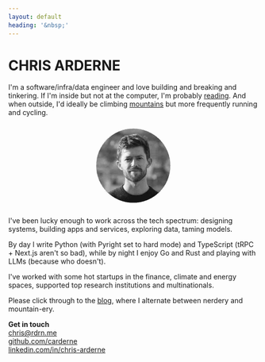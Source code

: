 ```yaml
---
layout: default
heading: '&nbsp;'
---
```


<h1 class="big-header fancy-shadow">CHRIS ARDERNE</h1>


I'm a software/infra/data engineer and love building and breaking and tinkering.
If I'm inside but not at the computer, I'm probably <a href="/books/">reading</a>.
And when outside, I'd ideally be climbing <a href="/photos/">mountains</a> but more frequently running and cycling.

<p align="center">
    <img
        src="/assets/images/face.jpg"
        alt="profile picture"
        width="150"
        style="margin:10px; width:150px; height:150px; mix-blend-mode:darken;"
    >
</p>

I've been lucky enough to work across the tech spectrum: designing systems, building apps and services, exploring data, taming models.

By day I write Python (with Pyright set to hard mode) and TypeScript (tRPC + Next.js aren't so bad), while by night I enjoy Go and Rust and playing with LLMs (because who doesn't).

I've worked with some <span class="fire">hot</span> startups in the finance, climate and energy spaces, supported top research institutions and multinationals.

Please click through to the <a href="/blog/">blog</a>, where I alternate between nerdery and mountain-ery.

**Get in touch**  
[chris@rdrn.me](mailto:chris@rdrn.me)  
[github.com/carderne](https://github.com/carderne)  
[linkedin.com/in/chris-arderne](https://www.linkedin.com/in/chris-arderne)  
